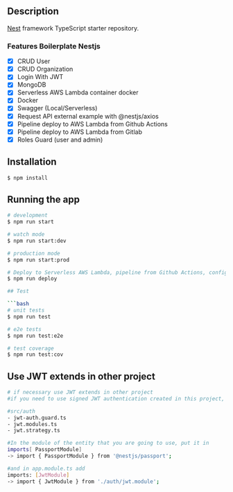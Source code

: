 ## Description

[Nest](https://github.com/nestjs/nest) framework TypeScript starter repository.

### Features Boilerplate Nestjs

- [x] CRUD User
- [x] CRUD Organization
- [x] Login With JWT
- [x] MongoDB
- [x] Serverless AWS Lambda container docker
- [x] Docker
- [x] Swagger (Local/Serverless)
- [x] Request API external example with @nestjs/axios
- [x] Pipeline deploy to AWS Lambda from Github Actions
- [x] Pipeline deploy to AWS Lambda from Gitlab
- [x] Roles Guard (user and admin)

## Installation

```bash
$ npm install
```

## Running the app

````bash
# development
$ npm run start

# watch mode
$ npm run start:dev

# production mode
$ npm run start:prod

# Deploy to Serverless AWS Lambda, pipeline from Github Actions, config path .github
$ npm run deploy

## Test

```bash
# unit tests
$ npm run test

# e2e tests
$ npm run test:e2e

# test coverage
$ npm run test:cov
````

## Use JWT extends in other project

```bash
# if necessary use JWT extends in other project
#if you need to use signed JWT authentication created in this project, just copy the auth folder with the following files:

#src/auth
- jwt-auth.guard.ts
- jwt.modules.ts
- jwt.strategy.ts

#In the module of the entity that you are going to use, put it in
imports[ PassportModule]
-> import { PassportModule } from '@nestjs/passport';

#and in app.module.ts add
imports: [JwtModule]
-> import { JwtModule } from './auth/jwt.module';
```
